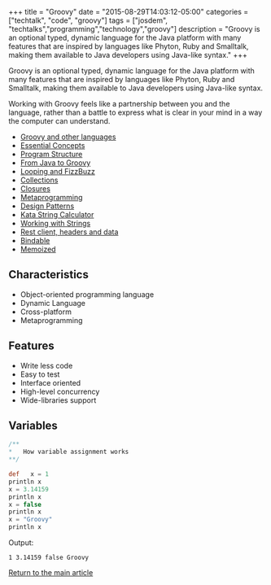 +++
title = "Groovy"
date = "2015-08-29T14:03:12-05:00"
categories = ["techtalk", "code", "groovy"]
tags = ["josdem", "techtalks","programming","technology","groovy"]
description = "Groovy is an optional typed, dynamic language for the Java platform with many features that are inspired by languages like Phyton, Ruby and Smalltalk, making them available to Java developers using Java-like syntax."
+++

Groovy is an optional typed, dynamic language for the Java platform with many features that are inspired by languages like Phyton, Ruby and Smalltalk, making them available to Java developers using Java-like syntax.

Working with Groovy feels like a partnership between you and the language, rather than a battle to express what is clear in your mind in a way the computer can understand.

* [Groovy and other languages](/techtalk/groovy/groovy_and_other_languages)
* [Essential Concepts](/techtalk/groovy/groovy_essential_concepts)
* [Program Structure](/techtalk/groovy/program_structure)
* [From Java to Groovy](/techtalk/groovy/from_java_to_groovy)
* [Looping and FizzBuzz](/techtalk/groovy/looping_and_fizz_buzz)
* [Collections](/techtalk/groovy/collections)
* [Closures](/techtalk/groovy/closures)
* [Metaprogramming](/techtalk/groovy/metaprogramming)
* [Design Patterns](/techtalk/groovy/design_patterns)
* [Kata String Calculator](/techtalk/groovy/kata_string_calculator)
* [Working with Strings](/techtalk/groovy/working_with_strings)
* [Rest client, headers and data](/techtalk/groovy/groovy_restclient)
* [Bindable](/techtalk/groovy/bindable)
* [Memoized](/techtalk/groovy/memoized)

## Characteristics

* Object-oriented programming language
* Dynamic Language
* Cross-platform
* Metaprogramming

## Features

* Write less code
* Easy to test
* Interface oriented
* High-level concurrency
* Wide-libraries support

## Variables

```groovy
/**
*   How variable assignment works
**/

def   x = 1
println x
x = 3.14159
println x
x = false
println x
x = "Groovy"
println x
```
Output:

`1
3.14159
false
Groovy`

[Return to the main article](/techtalk/techtalks)
